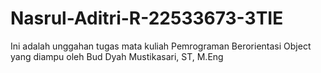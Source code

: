 # Nasrul-Aditri-R-22533673-3TIE
Ini adalah unggahan tugas mata kuliah Pemrograman Berorientasi Object yang diampu oleh Bud Dyah Mustikasari, ST, M.Eng
